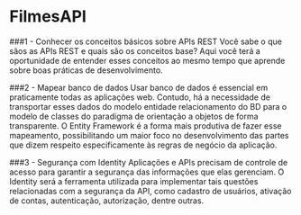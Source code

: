 # FilmesAPI

###1 - Conhecer os conceitos básicos sobre APIs REST
Você sabe o que sãos as APIs REST e quais são os conceitos base? Aqui você terá a oportunidade de entender esses conceitos ao mesmo tempo que aprende sobre boas práticas de desenvolvimento.

###2 - Mapear banco de dados
Usar banco de dados é essencial em praticamente todas as aplicações web. Contudo, há a necessidade de transportar esses dados do modelo entidade relacionamento do BD para o modelo de classes do paradigma de orientação a objetos de forma transparente. O Entity Framework é a forma mais produtiva de fazer esse mapeamento, possibilitando um maior foco no desenvolvimento das partes que dizem respeito especificamente às regras de negócio da aplicação.

###3 - Segurança com Identity
Aplicações e APIs precisam de controle de acesso para garantir a segurança das informações que elas gerenciam. O Identity será a ferramenta utilizada para implementar tais questões relacionadas com a segurança da API, como cadastro de usuários, ativação de contas, autenticação, autorização, dentre outras.
